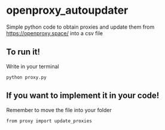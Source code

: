 # openproxy_autoupdater
Simple python code to obtain proxies and update them from https://openproxy.space/ into a csv file

## To run it!
Write in your terminal

<code>python proxy.py</code>

## If you want to implement it in your code!
Remember to move the file into your folder

<code>from proxy import update_proxies</code>
